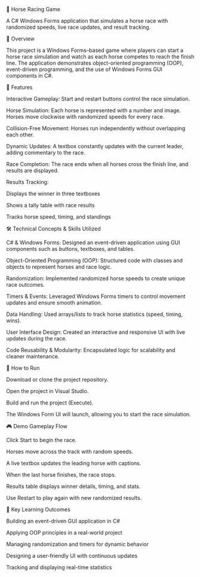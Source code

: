 🐎 Horse Racing Game

A C# Windows Forms application that simulates a horse race with randomized speeds, live race updates, and result tracking.

📌 Overview

This project is a Windows Forms–based game where players can start a horse race simulation and watch as each horse competes to reach the finish line. The application demonstrates object-oriented programming (OOP), event-driven programming, and the use of Windows Forms GUI components in C#.

🚀 Features

Interactive Gameplay: Start and restart buttons control the race simulation.

Horse Simulation: Each horse is represented with a number and image. Horses move clockwise with randomized speeds for every race.

Collision-Free Movement: Horses run independently without overlapping each other.

Dynamic Updates: A textbox constantly updates with the current leader, adding commentary to the race.

Race Completion: The race ends when all horses cross the finish line, and results are displayed.

Results Tracking:

Displays the winner in three textboxes

Shows a tally table with race results

Tracks horse speed, timing, and standings

🛠️ Technical Concepts & Skills Utilized

C# & Windows Forms: Designed an event-driven application using GUI components such as buttons, textboxes, and tables.

Object-Oriented Programming (OOP): Structured code with classes and objects to represent horses and race logic.

Randomization: Implemented randomized horse speeds to create unique race outcomes.

Timers & Events: Leveraged Windows Forms timers to control movement updates and ensure smooth animation.

Data Handling: Used arrays/lists to track horse statistics (speed, timing, wins).

User Interface Design: Created an interactive and responsive UI with live updates during the race.

Code Reusability & Modularity: Encapsulated logic for scalability and cleaner maintenance.

📂 How to Run

Download or clone the project repository.

Open the project in Visual Studio.

Build and run the project (Execute).

The Windows Form UI will launch, allowing you to start the race simulation.

🎮 Demo Gameplay Flow

Click Start to begin the race.

Horses move across the track with random speeds.

A live textbox updates the leading horse with captions.

When the last horse finishes, the race stops.

Results table displays winner details, timing, and stats.

Use Restart to play again with new randomized results.

🔑 Key Learning Outcomes

Building an event-driven GUI application in C#

Applying OOP principles in a real-world project

Managing randomization and timers for dynamic behavior

Designing a user-friendly UI with continuous updates

Tracking and displaying real-time statistics
